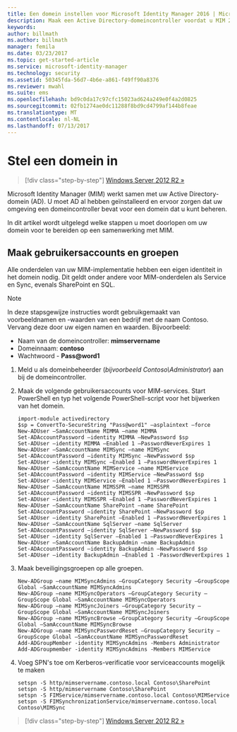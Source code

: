 ```yaml
---
title: Een domein instellen voor Microsoft Identity Manager 2016 | Microsoft Docs
description: Maak een Active Directory-domeincontroller voordat u MIM 2016 installeert
keywords: 
author: billmath
ms.author: billmath
manager: femila
ms.date: 03/23/2017
ms.topic: get-started-article
ms.service: microsoft-identity-manager
ms.technology: security
ms.assetid: 50345fda-56d7-4b6e-a861-f49ff90a8376
ms.reviewer: mwahl
ms.suite: ems
ms.openlocfilehash: bd9c0da17c97cfc15023ad624a249e0f4a2d0825
ms.sourcegitcommit: 02fb1274ae0dc11288f8bd9cd4799af144b8feae
ms.translationtype: MT
ms.contentlocale: nl-NL
ms.lasthandoff: 07/13/2017
---
```

# Stel een domein in
<a id="set-up-a-domain" class="xliff"></a>

>[!div class="step-by-step"]
[Windows Server 2012 R2 »](prepare-server-ws2012r2.md)

Microsoft Identity Manager (MIM) werkt samen met uw Active Directory-domein (AD). U moet AD al hebben geïnstalleerd en ervoor zorgen dat uw omgeving een domeincontroller bevat voor een domein dat u kunt beheren.

In dit artikel wordt uitgelegd welke stappen u moet doorlopen om uw domein voor te bereiden op een samenwerking met MIM.

## Maak gebruikersaccounts en groepen
<a id="create-user-accounts-and-groups" class="xliff"></a>

Alle onderdelen van uw MIM-implementatie hebben een eigen identiteit in het domein nodig. Dit geldt onder andere voor MIM-onderdelen als Service en Sync, evenals SharePoint en SQL.

> [!NOTE]
> In deze stapsgewijze instructies wordt gebruikgemaakt van voorbeeldnamen en -waarden van een bedrijf met de naam Contoso. Vervang deze door uw eigen namen en waarden. Bijvoorbeeld:
> - Naam van de domeincontroller: **mimservername**
> - Domeinnaam: **contoso**
> - Wachtwoord - **Pass@word1**

1. Meld u als domeinbeheerder (*bijvoorbeeld Contoso\Administrator*) aan bij de domeincontroller.

2. Maak de volgende gebruikersaccounts voor MIM-services. Start PowerShell en typ het volgende PowerShell-script voor het bijwerken van het domein.

    ```
    import-module activedirectory
    $sp = ConvertTo-SecureString "Pass@word1" –asplaintext –force
    New-ADUser –SamAccountName MIMMA –name MIMMA
    Set-ADAccountPassword –identity MIMMA –NewPassword $sp
    Set-ADUser –identity MIMMA –Enabled 1 –PasswordNeverExpires 1
    New-ADUser –SamAccountName MIMSync –name MIMSync
    Set-ADAccountPassword –identity MIMSync –NewPassword $sp
    Set-ADUser –identity MIMSync –Enabled 1 –PasswordNeverExpires 1
    New-ADUser –SamAccountName MIMService –name MIMService
    Set-ADAccountPassword –identity MIMService –NewPassword $sp
    Set-ADUser –identity MIMService –Enabled 1 –PasswordNeverExpires 1
    New-ADUser –SamAccountName MIMSSPR –name MIMSSPR
    Set-ADAccountPassword –identity MIMSSPR –NewPassword $sp
    Set-ADUser –identity MIMSSPR –Enabled 1 –PasswordNeverExpires 1
    New-ADUser –SamAccountName SharePoint –name SharePoint
    Set-ADAccountPassword –identity SharePoint –NewPassword $sp
    Set-ADUser –identity SharePoint –Enabled 1 –PasswordNeverExpires 1
    New-ADUser –SamAccountName SqlServer –name SqlServer
    Set-ADAccountPassword –identity SqlServer –NewPassword $sp
    Set-ADUser –identity SqlServer –Enabled 1 –PasswordNeverExpires 1
    New-ADUser –SamAccountName BackupAdmin –name BackupAdmin
    Set-ADAccountPassword –identity BackupAdmin –NewPassword $sp
    Set-ADUser –identity BackupAdmin –Enabled 1 -PasswordNeverExpires 1
    ```

3.  Maak beveiligingsgroepen op alle groepen.

    ```
    New-ADGroup –name MIMSyncAdmins –GroupCategory Security –GroupScope Global –SamAccountName MIMSyncAdmins
    New-ADGroup –name MIMSyncOperators –GroupCategory Security –GroupScope Global –SamAccountName MIMSyncOperators
    New-ADGroup –name MIMSyncJoiners –GroupCategory Security –GroupScope Global –SamAccountName MIMSyncJoiners
    New-ADGroup –name MIMSyncBrowse –GroupCategory Security –GroupScope Global –SamAccountName MIMSyncBrowse
    New-ADGroup –name MIMSyncPasswordReset –GroupCategory Security –GroupScope Global –SamAccountName MIMSyncPasswordReset
    Add-ADGroupMember -identity MIMSyncAdmins -Members Administrator
    Add-ADGroupmember -identity MIMSyncAdmins -Members MIMService
    ```

4.  Voeg SPN's toe om Kerberos-verificatie voor serviceaccounts mogelijk te maken

    ```
    setspn -S http/mimservername.contoso.local Contoso\SharePoint
    setspn -S http/mimservername Contoso\SharePoint
    setspn -S FIMService/mimservername.contoso.local Contoso\MIMService
    setspn -S FIMSynchronizationService/mimservername.contoso.local Contoso\MIMSync
    ```

>[!div class="step-by-step"]
[Windows Server 2012 R2 »](prepare-server-ws2012r2.md)

